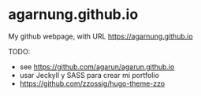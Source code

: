 # agarnung.github.io
My github webpage, with URL https://agarnung.github.io

TODO:
- see https://github.com/agarun/agarun.github.io
-  usar Jeckyll y SASS para crear mi portfolio
- https://github.com/zzossig/hugo-theme-zzo
